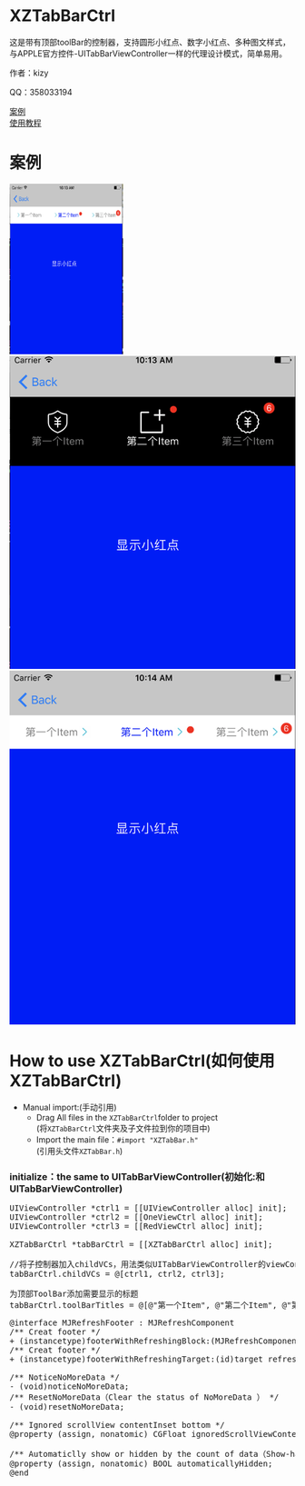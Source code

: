# XZTabBarCtrl
<p>这是带有顶部toolBar的控制器，支持圆形小红点、数字小红点、多种图文样式，与APPLE官方控件-UITabBarViewController一样的代理设计模式，简单易用。</p>
<p>作者：kizy</p>
<p>QQ：358033194</p>
<a href="#case">案例</a><br>
<a href = "#use">使用教程</a>
<h1 name = "case">案例</h1>
<img src = "example1.png" style = "width: 200px; height: 300px;"\>
<img src = "example2.png" \>
<img src = "example3.png" \>
<h1 name = "use">How to use XZTabBarCtrl(如何使用XZTabBarCtrl)</h1>
<ul>
<li>Manual import:(手动引用)
<ul>
<li>
Drag All files in the <code>XZTabBarCtrl</code>folder to project<br>
(将<code>XZTabBarCtrl</code>文件夹及子文件拉到你的项目中)
</li>
<li>
Import the main file：<code>#import "XZTabBar.h"</code><br>
(引用头文件<code>XZTabBar.h</code>)</li>
</ul>
</li>
</ul>
<h3>initialize：the same to UITabBarViewController(初始化:和UITabBarViewController)</h3>

<pre>
UIViewController *ctrl1 = [[UIViewController alloc] init];
UIViewController *ctrl2 = [[OneViewCtrl alloc] init];
UIViewController *ctrl3 = [[RedViewCtrl alloc] init];

<span class="pl-c1">XZTabBarCtrl</span> *tabBarCtrl = [[<span class="pl-c1">XZTabBarCtrl</span> alloc] init];

<span class="pl-c">//将子控制器加入childVCs，用法类似UITabBarViewController的viewControllers</span>
tabBarCtrl.childVCs = @[ctrl1, ctrl2, ctrl3];

<span class="pl-c">为顶部ToolBar添加需要显示的标题</span>
tabBarCtrl.toolBarTitles = @[@"第一个Item", @"第二个Item", @"第三个Item"];
</pre>
<pre><span class="pl-k">@interface</span> <span class="pl-en">MJRefreshFooter</span> : <span class="pl-e">MJRefreshComponent</span>
<span class="pl-c"><span class="pl-c">/*</span>* Creat footer <span class="pl-c">*/</span></span>
+ (<span class="pl-k">instancetype</span>)<span class="pl-en">footerWithRefreshingBlock</span><span class="pl-en">:</span>(MJRefreshComponentRefreshingBlock)<span class="pl-smi">refreshingBlock</span>;
<span class="pl-c"><span class="pl-c">/*</span>* Creat footer <span class="pl-c">*/</span></span>
+ (<span class="pl-k">instancetype</span>)<span class="pl-en">footerWithRefreshingTarget</span><span class="pl-en">:</span>(<span class="pl-c1">id</span>)<span class="pl-smi">target</span> <span class="pl-en">refreshingAction</span><span class="pl-en">:</span>(<span class="pl-c1">SEL</span>)<span class="pl-smi">action</span>;

<span class="pl-c"><span class="pl-c">/*</span>* NoticeNoMoreData <span class="pl-c">*/</span></span>
- (<span class="pl-k">void</span>)<span class="pl-en">noticeNoMoreData</span>;
<span class="pl-c"><span class="pl-c">/*</span>* ResetNoMoreData（Clear the status of NoMoreData ） <span class="pl-c">*/</span></span>
- (<span class="pl-k">void</span>)<span class="pl-en">resetNoMoreData</span>;

<span class="pl-c"><span class="pl-c">/*</span>* Ignored scrollView contentInset bottom <span class="pl-c">*/</span></span>
<span class="pl-k">@property</span> (<span class="pl-k">assign</span>, <span class="pl-k">nonatomic</span>) <span class="pl-c1">CGFloat</span> ignoredScrollViewContentInsetBottom;

<span class="pl-c"><span class="pl-c">/*</span>* Automaticlly show or hidden by the count of data（Show-have data，Hidden- no data） <span class="pl-c">*/</span></span>
<span class="pl-k">@property</span> (<span class="pl-k">assign</span>, <span class="pl-k">nonatomic</span>) <span class="pl-c1">BOOL</span> automaticallyHidden;
<span class="pl-k">@end</span></pre>


